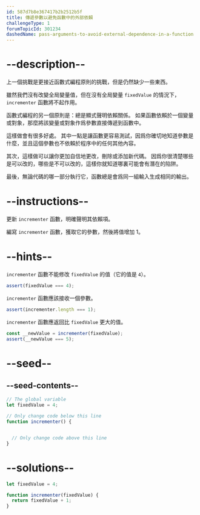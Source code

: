 ```yaml
---
id: 587d7b8e367417b2b2512b5f
title: 傳遞參數以避免函數中的外部依賴
challengeType: 1
forumTopicId: 301234
dashedName: pass-arguments-to-avoid-external-dependence-in-a-function
---
```


# --description--

上一個挑戰是更接近函數式編程原則的挑戰，但是仍然缺少一些東西。

雖然我們沒有改變全局變量值，但在沒有全局變量 `fixedValue` 的情況下，`incrementer` 函數將不起作用。

函數式編程的另一個原則是：總是顯式聲明依賴關係。 如果函數依賴於一個變量或對象，那麼將該變量或對象作爲參數直接傳遞到函數中。

這樣做會有很多好處。 其中一點是讓函數更容易測試，因爲你確切地知道參數是什麼，並且這個參數也不依賴於程序中的任何其他內容。

其次，這樣做可以讓你更加自信地更改，刪除或添加新代碼。 因爲你很清楚哪些是可以改的，哪些是不可以改的，這樣你就知道哪裏可能會有潛在的陷阱。

最後，無論代碼的哪一部分執行它，函數總是會爲同一組輸入生成相同的輸出。

# --instructions--

更新 `incrementer` 函數，明確聲明其依賴項。

編寫 `incrementer` 函數，獲取它的參數，然後將值增加 1。

# --hints--

`incrementer` 函數不能修改 `fixedValue` 的值（它的值是 `4`）。

```js
assert(fixedValue === 4);
```

`incrementer` 函數應該接收一個參數。

```js
assert(incrementer.length === 1);
```

`incrementer` 函數應返回比 `fixedValue` 更大的值。

```js
const __newValue = incrementer(fixedValue);
assert(__newValue === 5);
```

# --seed--

## --seed-contents--

```js
// The global variable
let fixedValue = 4;

// Only change code below this line
function incrementer() {


  // Only change code above this line
}
```

# --solutions--

```js
let fixedValue = 4;

function incrementer(fixedValue) {
  return fixedValue + 1;
}
```
